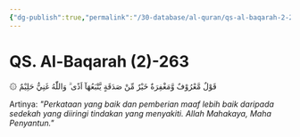 ```yaml
---
{"dg-publish":true,"permalink":"/30-database/al-quran/qs-al-baqarah-2-263/"}
---
```



# QS. Al-Baqarah (2)-263
۞ قَوْلٌ مَّعْرُوْفٌ وَّمَغْفِرَةٌ خَيْرٌ مِّنْ صَدَقَةٍ يَّتْبَعُهَآ اَذًى ۗ وَاللّٰهُ غَنِيٌّ حَلِيْمٌ

Artinya: *"Perkataan yang baik dan pemberian maaf lebih baik daripada sedekah yang diiringi tindakan yang menyakiti. Allah Mahakaya, Maha Penyantun."*
